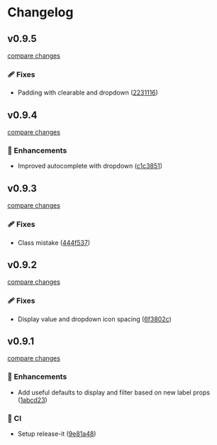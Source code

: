 # Changelog


## v0.9.5

[compare changes](https://github.com/jcamp-code/formkit-shuriken-ui/compare/v0.9.4...v0.9.5)

### 🩹 Fixes

- Padding with clearable and dropdown ([2231116](https://github.com/jcamp-code/formkit-shuriken-ui/commit/2231116))

## v0.9.4

[compare changes](https://github.com/jcamp-code/formkit-shuriken-ui/compare/v0.9.3...v0.9.4)

### 🚀 Enhancements

- Improved autocomplete with dropdown ([c1c3851](https://github.com/jcamp-code/formkit-shuriken-ui/commit/c1c3851))

## v0.9.3

[compare changes](https://github.com/jcamp-code/formkit-shuriken-ui/compare/v0.9.2...v0.9.3)

### 🩹 Fixes

- Class mistake ([444f537](https://github.com/jcamp-code/formkit-shuriken-ui/commit/444f537))

## v0.9.2

[compare changes](https://github.com/jcamp-code/formkit-shuriken-ui/compare/v0.9.1...v0.9.2)

### 🩹 Fixes

- Display value and dropdown icon spacing ([6f3802c](https://github.com/jcamp-code/formkit-shuriken-ui/commit/6f3802c))

## v0.9.1

[compare changes](https://github.com/jcamp-code/formkit-shuriken-ui/compare/v0.9.0...v0.9.1)

### 🚀 Enhancements

- Add useful defaults to display and filter based on new label props ([1abcd23](https://github.com/jcamp-code/formkit-shuriken-ui/commit/1abcd23))

### 🤖 CI

- Setup release-it ([9e81a48](https://github.com/jcamp-code/formkit-shuriken-ui/commit/9e81a48))


